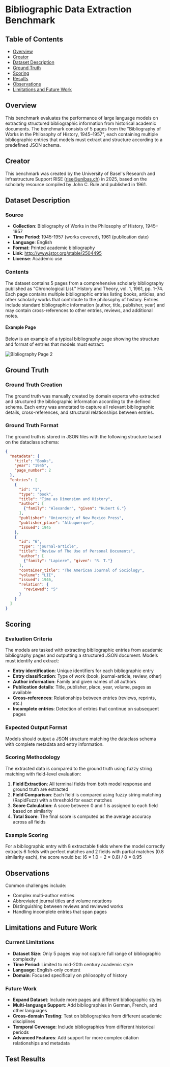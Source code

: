 # Bibliographic Data Extraction Benchmark

## Table of Contents
- [Overview](#overview)
- [Creator](#creator)
- [Dataset Description](#dataset-description)
- [Ground Truth](#ground-truth)
- [Scoring](#scoring)
- [Results](#results)
- [Observations](#observations)
- [Limitations and Future Work](#limitations-and-future-work)

## Overview

This benchmark evaluates the performance of large language models on extracting structured bibliographic information from historical academic documents. The benchmark consists of 5 pages from the "Bibliography of Works in the Philosophy of History, 1945–1957", each containing multiple bibliographic entries that models must extract and structure according to a predefined JSON schema.

## Creator

This benchmark was created by the University of Basel's Research and Infrastructure Support RISE (rise@unibas.ch) in 2025, based on the scholarly resource compiled by John C. Rule and published in 1961.

## Dataset Description

### Source
- **Collection**: Bibliography of Works in the Philosophy of History, 1945–1957
- **Time Period**: 1945-1957 (works covered), 1961 (publication date)
- **Language**: English
- **Format**: Printed academic bibliography
- **Link**: http://www.jstor.org/stable/2504495
- **License**: Academic use

### Contents
The dataset contains 5 pages from a comprehensive scholarly bibliography published as "Chronological List." History and Theory, vol. 1, 1961, pp. 1–74. Each page contains multiple bibliographic entries listing books, articles, and other scholarly works that contribute to the philosophy of history. Entries include standard bibliographic information (author, title, publisher, year) and may contain cross-references to other entries, reviews, and additional notes.

#### Example Page
Below is an example of a typical bibliography page showing the structure and format of entries that models must extract:

![Bibliography Page 2](https://github.com/RISE-UNIBAS/humanities_data_benchmark/blob/main/benchmarks/bibliographic_data/images/page_2.jpeg?raw=true)

## Ground Truth

### Ground Truth Creation
The ground truth was manually created by domain experts who extracted and structured the bibliographic information according to the defined schema. Each entry was  annotated to capture all relevant bibliographic details, cross-references, and structural relationships between entries.

### Ground Truth Format
The ground truth is stored in JSON files with the following structure based on the dataclass schema:

```json
{
  "metadata": {
    "title": "Books",
    "year": "1945", 
    "page_number": 2
  },
  "entries": [
    {
      "id": "1",
      "type": "book",
      "title": "Time as Dimension and History",
      "author": [
        {"family": "Alexander", "given": "Hubert G."}
      ],
      "publisher": "University of New Mexico Press",
      "publisher_place": "Albuquerque",
      "issued": 1945
    },
    {
      "id": "6",
      "type": "journal-article",
      "title": "Review of The Use of Personal Documents",
      "author": [
        {"family": "Lapiere", "given": "R. T."}
      ],
      "container_title": "The American Journal of Sociology",
      "volume": "LII",
      "issued": 1946,
      "relation": {
        "reviewed": "5"
      }
    }
  ]
}
```

## Scoring

### Evaluation Criteria
The models are tasked with extracting bibliographic entries from academic bibliography pages and outputting a structured JSON document. Models must identify and extract:

- **Entry identification**: Unique identifiers for each bibliographic entry
- **Entry classification**: Type of work (book, journal-article, review, other)
- **Author information**: Family and given names of all authors
- **Publication details**: Title, publisher, place, year, volume, pages as available
- **Cross-references**: Relationships between entries (reviews, reprints, etc.)
- **Incomplete entries**: Detection of entries that continue on subsequent pages

### Expected Output Format
Models should output a JSON structure matching the dataclass schema with complete metadata and entry information.

### Scoring Methodology
The extracted data is compared to the ground truth using fuzzy string matching with field-level evaluation:

1. **Field Extraction**: All terminal fields from both model response and ground truth are extracted
2. **Field Comparison**: Each field is compared using fuzzy string matching (RapidFuzz) with a threshold for exact matches
3. **Score Calculation**: A score between 0 and 1 is assigned to each field based on similarity
4. **Total Score**: The final score is computed as the average accuracy across all fields

### Example Scoring
For a bibliographic entry with 8 extractable fields where the model correctly extracts 6 fields with perfect matches and 2 fields with partial matches (0.8 similarity each), the score would be: (6 × 1.0 + 2 × 0.8) / 8 = 0.95

## Observations

Common challenges include:
- Complex multi-author entries
- Abbreviated journal titles and volume notations
- Distinguishing between reviews and reviewed works
- Handling incomplete entries that span pages

## Limitations and Future Work

### Current Limitations
- **Dataset Size**: Only 5 pages may not capture full range of bibliographic complexity
- **Time Period**: Limited to mid-20th century academic style
- **Language**: English-only content
- **Domain**: Focused specifically on philosophy of history

### Future Work
- **Expand Dataset**: Include more pages and different bibliographic styles
- **Multi-language Support**: Add bibliographies in German, French, and other languages
- **Cross-domain Testing**: Test on bibliographies from different academic disciplines
- **Temporal Coverage**: Include bibliographies from different historical periods
- **Advanced Features**: Add support for more complex citation relationships and metadata


## Test Results

